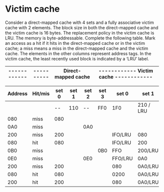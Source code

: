 # Victim cache

Consider a direct-mapped cache with 4 sets and a fully associative victim cache with 2 elements.
The block size in both the direct-mapped cache and the victim cache is 16 bytes. The
replacement policy in the victim cache is LRU. The memory is byte-addressable. Complete the
following table. Mark an access as a hit if it hits in the direct-mapped cache or in the victim cache;
a miss means a miss in the direct-mapped cache and the victim cache. The elements in the other
columns represent address tags. In the victim cache, the least recently used block is indicated by a
‘LRU’ label.

| ------------ | ---------- | Direct-mapped cache | ------------ Victim cache ------------ |
|-|-|---------------------|--------------|

| Address | Hit/mis | set 0 | set 1 | set 2 | set 3 | set 0   | set 1     |
| ------- | ------- | ----- | ----- | ----- | ----- | -----   | -----     |
|         |         | --    | 110   | --    | FF0   | 1F0     | 210 / LRU |
| 080     | miss    | 080   |       |       |       |         |           |
| 0A0     | miss    |       |       | 0A0   |       |         |           |
| 200     | miss    | 200   |       |       |       | IFO/LRU | 080       |
| 080     | hit     | 080   |       |       |       | IFO/LRU | 200       |
| 0B0     | miss    |       |       |       | 0B0   | FFO     | 200/LRU   |
| 0E0     | miss    |       |       | 0E0   |       | FFO/LRU | 0A0       |
| 200     | miss    | 200   |       |       |       | 080     | 0A0/LRU   |
| 080     | hit     | 080   |       |       |       | 0200    | 0A0/LRU   |
| 200     | hit     | 200   |       |       |       | 080     | 0A0/LRU   |
